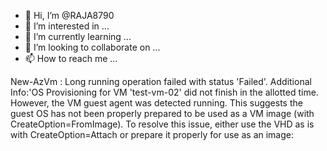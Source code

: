 - 👋 Hi, I’m @RAJA8790
- 👀 I’m interested in ...
- 🌱 I’m currently learning ...
- 💞️ I’m looking to collaborate on ...
- 📫 How to reach me ...

<!---
RAJA8790/RAJA8790 is a ✨ special ✨ repository because its `README.md` (this file) appears on your GitHub profile.
You can click the Preview link to take a look at your changes.
--->
New-AzVm : Long running operation failed with status 'Failed'. Additional Info:'OS Provisioning for VM 
'test-vm-02' did not finish in the allotted time. However, the VM guest agent was detected running. This 
suggests the guest OS has not been properly prepared to be used as a VM image (with CreateOption=FromImage). 
To resolve this issue, either use the VHD as is with CreateOption=Attach or prepare it properly for use as an 
image:
